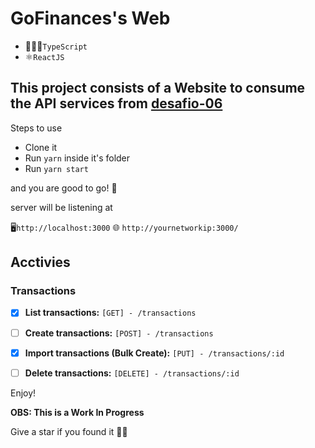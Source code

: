 # GoFinances's Web
- 🧑🏻‍💻``TypeScript``
- ⚛️``ReactJS``

## This project consists of a Website to consume the API services from [desafio-06](https://github.com/andrefigueira93/gostack11-d06)

Steps to use
- Clone it
- Run `yarn` inside it's folder
- Run `yarn start`

and you are good to go! 🙂

server will be listening at

🖥``http://localhost:3000``
🌐 ``http://yournetworkip:3000/``

## Acctivies
### Transactions
- [x] **List transactions:** ``[GET] - /transactions``

- [ ] **Create transactions:** ``[POST] - /transactions``
- [x] **Import transactions (Bulk Create):** ``[PUT] - /transactions/:id``

- [ ] **Delete transactions:** ``[DELETE] - /transactions/:id``

Enjoy!

**OBS: This is a Work In Progress**

Give a star if you found it 👍🏻
